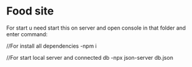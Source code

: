 # Food site
For start u need start this on server and open console in that folder and enter command:

//For install all dependencies
-npm i

//For start local server and connected db
-npx json-server db.json

